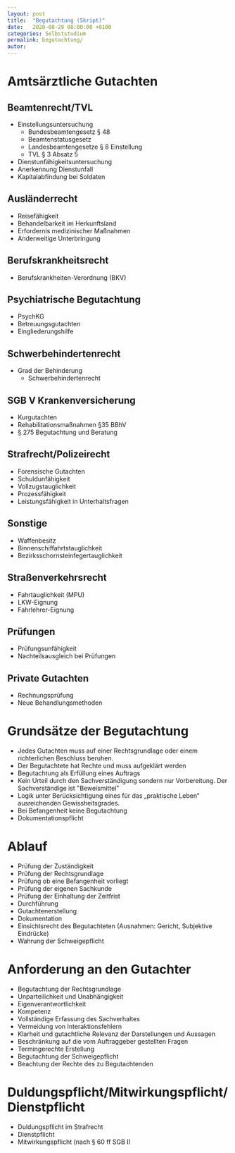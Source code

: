 ```yaml
---
layout: post
title:  "Begutachtung (Skript)"
date:   2020-08-29 08:00:00 +0100
categories: Selbststudium
permalink: begutachtung/
autor:
---
```


# Amtsärztliche Gutachten
## Beamtenrecht/TVL
* Einstellungsuntersuchung
  * Bundesbeamtengesetz § 48
  * Beamtenstatusgesetz
  * Landesbeamtengesetze § 8 Einstellung
  * TVL § 3 Absatz 5
* Dienstunfähigkeitsuntersuchung
* Anerkennung Dienstunfall
* Kapitalabfindung bei Soldaten

## Ausländerrecht
* Reisefähigkeit
* Behandelbarkeit im Herkunftsland
* Erfordernis medizinischer Maßnahmen
* Anderweitige Unterbringung

## Berufskrankheitsrecht
* Berufskrankheiten-Verordnung (BKV)

## Psychiatrische Begutachtung
  * PsychKG
  * Betreuungsgutachten
  * Eingliederungshilfe

## Schwerbehindertenrecht
* Grad der Behinderung
  * Schwerbehindertenrecht

## SGB V Krankenversicherung  
  * Kurgutachten
  * Rehabilitationsmaßnahmen §35 BBhV
  * § 275 Begutachtung und Beratung

## Strafrecht/Polizeirecht
* Forensische Gutachten
* Schuldunfähigkeit
* Vollzugstauglichkeit
* Prozessfähigkeit
* Leistungsfähigkeit in Unterhaltsfragen

## Sonstige
* Waffenbesitz
* Binnenschiffahrtstauglichkeit
* Bezirksschornsteinfegertauglichkeit

## Straßenverkehrsrecht
* Fahrtauglichkeit (MPU)
* LKW-Eignung
* Fahrlehrer-Eignung

## Prüfungen
* Prüfungsunfähigkeit
* Nachteilsausgleich bei Prüfungen

## Private Gutachten
* Rechnungsprüfung
* Neue Behandlungsmethoden

# Grundsätze der Begutachtung
* Jedes Gutachten muss auf einer Rechtsgrundlage oder einem richterlichen Beschluss beruhen.
* Der Begutachtete hat Rechte und muss aufgeklärt werden
* Begutachtung als Erfüllung eines Auftrags
* Kein Urteil durch den Sachverständigung sondern nur Vorbereitung. Der Sachverständige ist "Beweismittel"
* Logik unter Berücksichtigung eines für das „praktische Leben“ ausreichenden Gewissheitsgrades.
* Bei Befangenheit keine Begutachtung
* Dokumentationspflicht

# Ablauf
* Prüfung der Zuständigkeit
* Prüfung der Rechtsgrundlage
* Prüfung ob eine Befangenheit vorliegt
* Prüfung der eigenen Sachkunde
* Prüfung der Einhaltung der Zeitfrist
* Durchführung
* Gutachtenerstellung
* Dokumentation
* Einsichtsrecht des Begutachteten (Ausnahmen: Gericht, Subjektive Eindrücke)
* Wahrung der Schweigepflicht

# Anforderung an den Gutachter
* Begutachtung der Rechtsgrundlage
* Unparteilichkeit und Unabhängigkeit
* Eigenverantwortlichkeit
* Kompetenz
* Vollständige Erfassung des Sachverhaltes
* Vermeidung von Interaktionsfehlern
* Klarheit und gutachtliche Relevanz der Darstellungen und Aussagen
* Beschränkung auf die vom Auftraggeber gestellten Fragen
* Termingerechte Erstellung
* Begutachtung der Schweigepflicht
* Beachtung der Rechte des zu Begutachtenden

# Duldungspflicht/Mitwirkungspflicht/Dienstpflicht
* Duldungspflicht im Strafrecht
* Dienstpflicht
* Mitwirkungspflicht (nach § 60 ff SGB I)
